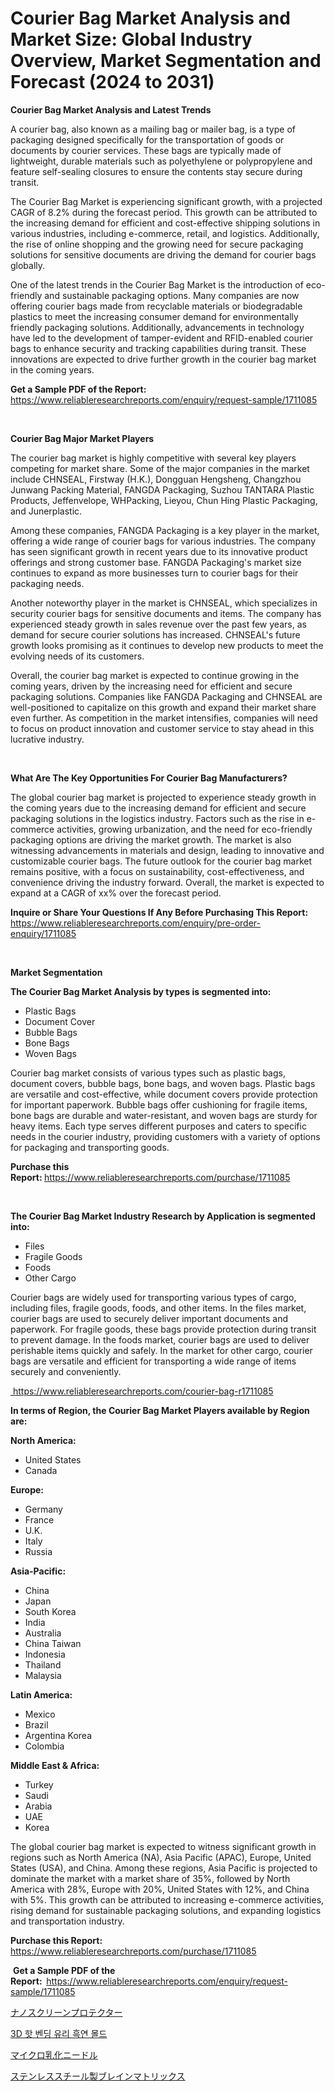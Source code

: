 <p><h1>Courier Bag Market Analysis and Market Size: Global Industry Overview, Market Segmentation and Forecast (2024 to 2031)</h1></p><p><strong>Courier Bag Market Analysis and Latest Trends</strong></p>
<p><p>A courier bag, also known as a mailing bag or mailer bag, is a type of packaging designed specifically for the transportation of goods or documents by courier services. These bags are typically made of lightweight, durable materials such as polyethylene or polypropylene and feature self-sealing closures to ensure the contents stay secure during transit.</p><p>The Courier Bag Market is experiencing significant growth, with a projected CAGR of 8.2% during the forecast period. This growth can be attributed to the increasing demand for efficient and cost-effective shipping solutions in various industries, including e-commerce, retail, and logistics. Additionally, the rise of online shopping and the growing need for secure packaging solutions for sensitive documents are driving the demand for courier bags globally.</p><p>One of the latest trends in the Courier Bag Market is the introduction of eco-friendly and sustainable packaging options. Many companies are now offering courier bags made from recyclable materials or biodegradable plastics to meet the increasing consumer demand for environmentally friendly packaging solutions. Additionally, advancements in technology have led to the development of tamper-evident and RFID-enabled courier bags to enhance security and tracking capabilities during transit. These innovations are expected to drive further growth in the courier bag market in the coming years.</p></p>
<p><strong>Get a Sample PDF of the Report:&nbsp;</strong> <a href="https://www.reliableresearchreports.com/enquiry/request-sample/1711085">https://www.reliableresearchreports.com/enquiry/request-sample/1711085</a></p>
<p>&nbsp;</p>
<p><strong>Courier Bag Major Market Players</strong></p>
<p><p>The courier bag market is highly competitive with several key players competing for market share. Some of the major companies in the market include CHNSEAL, Firstway (H.K.), Dongguan Hengsheng, Changzhou Junwang Packing Material, FANGDA Packaging, Suzhou TANTARA Plastic Products, Jeffenvelope, WHPacking, Lieyou, Chun Hing Plastic Packaging, and Junerplastic.</p><p>Among these companies, FANGDA Packaging is a key player in the market, offering a wide range of courier bags for various industries. The company has seen significant growth in recent years due to its innovative product offerings and strong customer base. FANGDA Packaging's market size continues to expand as more businesses turn to courier bags for their packaging needs.</p><p>Another noteworthy player in the market is CHNSEAL, which specializes in security courier bags for sensitive documents and items. The company has experienced steady growth in sales revenue over the past few years, as demand for secure courier solutions has increased. CHNSEAL's future growth looks promising as it continues to develop new products to meet the evolving needs of its customers.</p><p>Overall, the courier bag market is expected to continue growing in the coming years, driven by the increasing need for efficient and secure packaging solutions. Companies like FANGDA Packaging and CHNSEAL are well-positioned to capitalize on this growth and expand their market share even further. As competition in the market intensifies, companies will need to focus on product innovation and customer service to stay ahead in this lucrative industry.</p></p>
<p>&nbsp;</p>
<p><strong>What Are The Key Opportunities For Courier Bag Manufacturers?</strong></p>
<p><p>The global courier bag market is projected to experience steady growth in the coming years due to the increasing demand for efficient and secure packaging solutions in the logistics industry. Factors such as the rise in e-commerce activities, growing urbanization, and the need for eco-friendly packaging options are driving the market growth. The market is also witnessing advancements in materials and design, leading to innovative and customizable courier bags. The future outlook for the courier bag market remains positive, with a focus on sustainability, cost-effectiveness, and convenience driving the industry forward. Overall, the market is expected to expand at a CAGR of xx% over the forecast period.</p></p>
<p><strong>Inquire or Share Your Questions If Any Before Purchasing This Report:</strong> <a href="https://www.reliableresearchreports.com/enquiry/pre-order-enquiry/1711085">https://www.reliableresearchreports.com/enquiry/pre-order-enquiry/1711085</a></p>
<p>&nbsp;</p>
<p><strong>Market Segmentation</strong></p>
<p><strong>The Courier Bag Market Analysis by types is segmented into:</strong></p>
<p><ul><li>Plastic Bags</li><li>Document Cover</li><li>Bubble Bags</li><li>Bone Bags</li><li>Woven Bags</li></ul></p>
<p><p>Courier bag market consists of various types such as plastic bags, document covers, bubble bags, bone bags, and woven bags. Plastic bags are versatile and cost-effective, while document covers provide protection for important paperwork. Bubble bags offer cushioning for fragile items, bone bags are durable and water-resistant, and woven bags are sturdy for heavy items. Each type serves different purposes and caters to specific needs in the courier industry, providing customers with a variety of options for packaging and transporting goods.</p></p>
<p><strong>Purchase this Report:&nbsp;</strong><a href="https://www.reliableresearchreports.com/purchase/1711085">https://www.reliableresearchreports.com/purchase/1711085</a></p>
<p>&nbsp;</p>
<p><strong>The Courier Bag Market Industry Research by Application is segmented into:</strong></p>
<p><ul><li>Files</li><li>Fragile Goods</li><li>Foods</li><li>Other Cargo</li></ul></p>
<p><p>Courier bags are widely used for transporting various types of cargo, including files, fragile goods, foods, and other items. In the files market, courier bags are used to securely deliver important documents and paperwork. For fragile goods, these bags provide protection during transit to prevent damage. In the foods market, courier bags are used to deliver perishable items quickly and safely. In the market for other cargo, courier bags are versatile and efficient for transporting a wide range of items securely and conveniently.</p></p>
<p><a href="https://www.reliableresearchreports.com/courier-bag-r1711085">&nbsp;https://www.reliableresearchreports.com/courier-bag-r1711085</a></p>
<p><strong>In terms of Region, the Courier Bag Market Players available by Region are:</strong></p>
<p>
    <p> <strong> North America: </strong>
        <ul>
            <li>United States</li>
            <li>Canada</li>
        </ul>
        </p> 
    <p> <strong> Europe: </strong>
        <ul>
            <li>Germany</li>
            <li>France</li>
            <li>U.K.</li>
            <li>Italy</li>
            <li>Russia</li>
        </ul>
        </p> 
    <p> <strong> Asia-Pacific: </strong>
        <ul>
            <li>China</li>
            <li>Japan</li>
            <li>South Korea</li>
            <li>India</li>
            <li>Australia</li>
            <li>China Taiwan</li>
            <li>Indonesia</li>
            <li>Thailand</li>
            <li>Malaysia</li>
        </ul>
        </p> 
    <p> <strong> Latin America: </strong>
        <ul>
            <li>Mexico</li>
            <li>Brazil</li>
            <li>Argentina Korea</li>
            <li>Colombia</li>
        </ul>
        </p> 
    <p> <strong> Middle East & Africa: </strong>
        <ul>
            <li>Turkey</li>
            <li>Saudi</li>
            <li>Arabia</li>
            <li>UAE</li>
            <li>Korea</li>
        </ul>
    </p>
    </p>
<p><p>The global courier bag market is expected to witness significant growth in regions such as North America (NA), Asia Pacific (APAC), Europe, United States (USA), and China. Among these regions, Asia Pacific is projected to dominate the market with a market share of 35%, followed by North America with 28%, Europe with 20%, United States with 12%, and China with 5%. This growth can be attributed to increasing e-commerce activities, rising demand for sustainable packaging solutions, and expanding logistics and transportation industry.</p></p>
<p><strong>Purchase this Report: </strong><a href="https://www.reliableresearchreports.com/purchase/1711085">https://www.reliableresearchreports.com/purchase/1711085</a></p>
<p>&nbsp;<strong>Get a Sample PDF of the Report:&nbsp;&nbsp;</strong><a href="https://www.reliableresearchreports.com/enquiry/request-sample/1711085">https://www.reliableresearchreports.com/enquiry/request-sample/1711085</a></p>
<p><strong></strong></p>
<p><p><a href="https://medium.com/@aidalakin1973/%E3%83%8A%E3%83%8E%E3%82%B9%E3%82%AF%E3%83%AA%E3%83%BC%E3%83%B3%E3%83%97%E3%83%AD%E3%83%86%E3%82%AF%E3%82%BF%E3%83%BC%E5%B8%82%E5%A0%B4%E8%A6%8F%E6%A8%A1%E3%81%A8%E5%B8%82%E5%A0%B4%E5%8B%95%E5%90%91-%E5%AE%8C%E5%85%A8%E3%81%AA%E6%A5%AD%E7%95%8C%E6%A6%82%E8%A6%81-2024%E5%B9%B4%E3%81%8B%E3%82%892031%E5%B9%B4%E3%81%BE%E3%81%A7-16e21c6a10a5">ナノスクリーンプロテクター</a></p><p><a href="https://medium.com/@douglasvasquez626/3d-%ED%95%AB-%EB%B2%A4%EB%94%A9-%EA%B8%80%EB%9D%BC%EC%8A%A4-%EA%B7%B8%EB%9E%98%ED%95%8F-%EB%AA%B0%EB%93%9C-%EC%8B%9C%EC%9E%A5-%EA%B7%9C%EB%AA%A8-%EC%8B%9C%EC%9E%A5-%EC%A0%84%EB%A7%9D-%EB%B0%8F-%EC%8B%9C%EC%9E%A5-%EC%98%88%EC%B8%A1-2024%EB%85%84%EB%B6%80%ED%84%B0-2031%EB%85%84%EA%B9%8C%EC%A7%80-be3f5f8fe02d">3D 핫 벤딩 유리 흑연 몰드</a></p><p><a href="https://github.com/lrlmopnhwd79300/Market-Research-Report-List-2/blob/main/3777638126672.md">マイクロ乳化ニードル</a></p><p><a href="https://github.com/AbigaleHuel/Market-Research-Report-List-1/blob/main/5340374126671.md">ステンレススチール製ブレインマトリックス</a></p></p>
